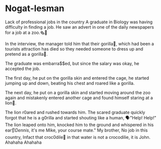 # Nogat-lesman
Lack of professional jobs in the country 
A graduate in Biology was having difficulty in finding a job. He saw an advert in one of the daily newspapers for a job at a zoo.🗞️👀

In the interview, the manager told him that their gorilla🦍, which had been a tourists attraction has died so they needed someone to dress up and pretend as a gorilla🦍. 

The graduate was embarra$$ed, but since the salary was okay, he accepted the job.

The first day, he put on the gorilla skin and entered the cage, he started jumping up and down, beating his chest and roared like a gorilla. 

The next day, he put on a gorilla skin and started moving around the zoo again and mistakenly entered another cage and found himself staring at a lion🦁. 

The lion r0ared and rushed towards him. The scared graduate quickly forgot that he is a g0rilla and started shouting like a human, 🗣️"Help! Help!" The lion leaped onto him, knocked him to the ground and whispered in his ear👂*Dennis*, it's me Mike, your course mate."
My brother, No job in this country, Infact that croc0dile🐊 in that water is not a crocodilie, it is John. Ahahaha Ahahaha 
